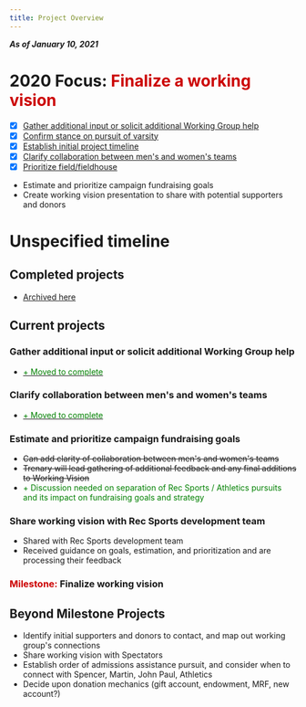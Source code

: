 ```yaml
---
title: Project Overview
---
```

***As of January 10, 2021***

# 2020 Focus: <span style='color:#cc0000'>Finalize a working vision</span>
- [x] [Gather additional input or solicit additional Working Group help](/projects/completed.html)
- [x] [Confirm stance on pursuit of varsity](/projects/completed.html)
- [x] [Establish initial project timeline](/projects/completed.html)
- [x] [Clarify collaboration between men's and women's teams](/projects/completed.html)
- [x] [Prioritize field/fieldhouse](/projects/completed.html)
- Estimate and prioritize campaign fundraising goals
- Create working vision presentation to share with potential supporters and donors

# Unspecified timeline
## Completed projects
- [Archived here](/completed.md)

## Current projects  
### Gather additional input or solicit additional Working Group help
- <a href='/projects/completed.html'><span style='color:green'>+ Moved to complete</span></a>

### Clarify collaboration between men's and women's teams
- <a href='/projects/completed.html'><span style='color:green'>+ Moved to complete</span></a>

### Estimate and prioritize campaign fundraising goals
- ~~Can add clarity of collaboration between men's and women's teams~~
- ~~Trenary will lead gathering of additional feedback and any final additions to Working Vision~~
- <span style='color:green'>+ Discussion needed on separation of Rec Sports / Athletics pursuits and its impact on fundraising goals and strategy</span>

### Share working vision with Rec Sports development team
- Shared with Rec Sports development team
- Received guidance on goals, estimation, and prioritization and are processing their feedback

### <span style='color:#cc0000'>Milestone:</span> **Finalize working vision**

## Beyond Milestone Projects
- Identify initial supporters and donors to contact, and map out working group's connections
- Share working vision with Spectators
- Establish order of admissions assistance pursuit, and consider when to connect with Spencer, Martin, John Paul, Athletics
- Decide upon donation mechanics (gift account, endowment, MRF, new account?)
